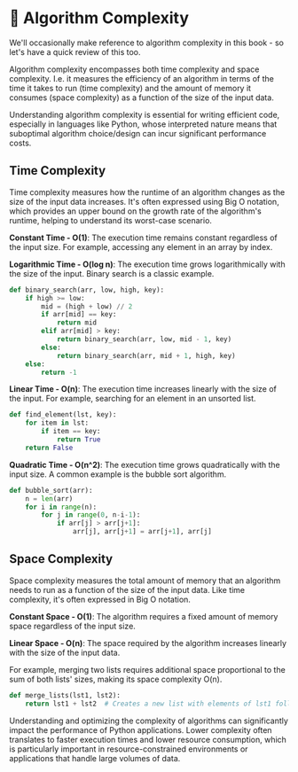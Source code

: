 # 🧠 Algorithm Complexity

We'll occasionally make reference to algorithm complexity in this book - so let's have a quick review of this too. 

Algorithm complexity encompasses both time complexity and space complexity. I.e. it measures the efficiency of an algorithm in terms of the time it takes to run (time complexity) and the amount of memory it consumes (space complexity) as a function of the size of the input data. 

Understanding algorithm complexity is essential for writing efficient code, especially in languages like Python, whose interpreted nature means that suboptimal algorithm choice/design can incur significant performance costs. 

## Time Complexity

Time complexity measures how the runtime of an algorithm changes as the size of the input data increases. It's often expressed using Big O notation, which provides an upper bound on the growth rate of the algorithm's runtime, helping to understand its worst-case scenario.

**Constant Time - O(1)**: The execution time remains constant regardless of the input size. For example, accessing any element in an array by index.

**Logarithmic Time - O(log n)**: The execution time grows logarithmically with the size of the input. Binary search is a classic example.

```python
def binary_search(arr, low, high, key):
    if high >= low:
        mid = (high + low) // 2
        if arr[mid] == key:
            return mid
        elif arr[mid] > key:
            return binary_search(arr, low, mid - 1, key)
        else:
            return binary_search(arr, mid + 1, high, key)
    else:
        return -1
```

**Linear Time - O(n)**: The execution time increases linearly with the size of the input. For example, searching for an element in an unsorted list.

```python
def find_element(lst, key):
    for item in lst:
        if item == key:
            return True
    return False
```

**Quadratic Time - O(n^2)**: The execution time grows quadratically with the input size. A common example is the bubble sort algorithm.

```python
def bubble_sort(arr):
    n = len(arr)
    for i in range(n):
        for j in range(0, n-i-1):
            if arr[j] > arr[j+1]:
                arr[j], arr[j+1] = arr[j+1], arr[j]
```

## Space Complexity

Space complexity measures the total amount of memory that an algorithm needs to run as a function of the size of the input data. Like time complexity, it's often expressed in Big O notation.

**Constant Space - O(1)**: The algorithm requires a fixed amount of memory space regardless of the input size.

**Linear Space - O(n)**: The space required by the algorithm increases linearly with the size of the input data.

For example, merging two lists requires additional space proportional to the sum of both lists' sizes, making its space complexity O(n).

```python
def merge_lists(lst1, lst2):
    return lst1 + lst2  # Creates a new list with elements of lst1 followed by elements of lst2
```

Understanding and optimizing the complexity of algorithms can significantly impact the performance of Python applications. Lower complexity often translates to faster execution times and lower resource consumption, which is particularly important in resource-constrained environments or applications that handle large volumes of data.